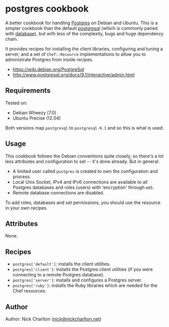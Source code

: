 # postgres cookbook

A better cookbook for handling [Postgres][] on Debian and Ubuntu. This is a simpler
cookbook than the default [postgresql][pg-cookbook] (which is commonly paired with 
[database][]), but with less of the complexity, bugs and huge dependency chain.

It provides recipes for installing the client libraries, configuring and tuning a 
server, and a set of `Chef::Resource` implementations to allow you to administrate
Postgres from inside recipes.

* https://wiki.debian.org/PostgreSql
* http://www.postgresql.org/docs/9.1/interactive/admin.html

## Requirements

Tested on:

* Debian Wheezy (7.0)
* Ubuntu Precise (12.04)

Both versions map `postgresql` to `postgresql-9.1` and so this is what is used.

## Usage

This cookbook follows the Debian conventions quite closely, so there's a lot less
attributes and configuration to set -- it's done already. But in general:

* A limited user called `postgres` is created to own the configuration and process.
* Local Unix Socket, IPv4 and IPv6 connections are available to all Postgres
databases and roles (users) with 'encryption' through `md5`.
* Remote database connections are disabled.

To add roles, databases and set permissions, you should use the resource in your 
own recipes.

## Attributes

None.

## Recipes

* `postgres['default']`: installs the client utilities.
* `postgres['client']`: installs the Postgres client utilities (if you were 
connecting to a remote Postgres database).
* `postgres['server']`: installs and configures a Postgres server.
* `postgres['ruby']`: installs the Ruby libraries which are needed for the Chef 
resources.

## Author

Author: Nick Charlton (nick@nickcharlton.net)

[Postgres]: http://www.postgresql.org/
[pg-cookbook]:  https://github.com/opscode-cookbooks/postgresql
[database]: https://github.com/opscode-cookbooks/database

